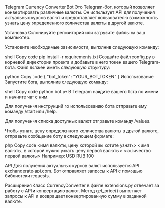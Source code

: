 Telegram Currency Converter Bot
Это Telegram-бот, который позволяет конвертировать различные валюты. Он использует API для получения актуальных курсов валют и предоставляет пользователю возможность узнать цену определенного количества валюты в другой валюте.

Установка
Склонируйте репозиторий или загрузите файлы на ваш компьютер.

Установите необходимые зависимости, выполнив следующую команду:

shell
Copy code
pip install -r requirements.txt
Создайте файл config.py в корневой директории проекта и добавьте в него токен вашего Telegram-бота. Файл должен иметь следующую структуру:

python
Copy code
{
    "bot_token": "YOUR_BOT_TOKEN"
}
Использование
Запустите бота, выполнив следующую команду:

shell
Copy code
python bot.py
В Telegram найдите вашего бота по имени и начните чат с ним.

Для получения инструкций по использованию бота отправьте ему команду /start или /help.

Для получения списка доступных валют отправьте команду /values.

Чтобы узнать цену определенного количества валюты в другой валюте, отправьте сообщение боту в следующем формате:

php
Copy code
<имя валюты, цену которой вы хотите узнать> <имя валюты, в которой нужно узнать цену первой валюты> <количество первой валюты>
Например: USD RUB 100

API
Для получения актуальных курсов валют используется API exchangerate-api.com. Бот отправляет запросы к API с помощью библиотеки requests.

Расширения
Класс CurrencyConverter в файле extensions.py отвечает за работу с API и конвертацию валют. Метод get_price() выполняет запросы к API и возвращает конвертированную сумму в заданной валюте.